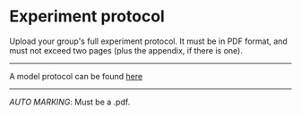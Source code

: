 # Experiment protocol

Upload your group's full experiment protocol. It must be in PDF format, and must not exceed two pages (plus the appendix, if there is one). 

----

A model protocol can be found [here](eg-student/protocol-example.pdf)

----

_AUTO MARKING_: Must be a .pdf. 
